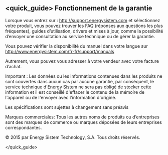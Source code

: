 ## <quick_guide> Fonctionnement de la garantie

Lorsque vous entrez sur : http://support.energysistem.com et sélectionnez votre produit, vous pouvez trouver les FAQ (réponses aux questions les plus fréquentes), guides d’utilisation, drivers et mises à jour, comme la possibilité d’envoyer une consultation au service technique ou de gérer la garantie. 

Vous pouvez vérifier la disponibilité du manuel dans votre langue sur http://www.energysistem.com/fr-fr/support/manuals

Autrement, vous pouvez vous adresser à votre vendeur avec votre facture d’achat. 

Important : Les données ou les informations contenues dans les produits ne sont couvertes dans aucun cas par aucune garantie, par conséquent, le service technique d'Energy Sistem ne sera pas obligé de stocker cette information et il est conseillé d'effacer le contenu de la mémoire de l'appareil ou de l'envoyer avec l'information d'origine.

Les spécifications sont sujettes à changement sans préavis

Marques commerciales: Tous les autres noms de produits ou d’entreprises sont des marques de commerce ou marques déposées de leurs entreprises correspondantes.

© 2015 par Energy Sistem Technology, S.A. Tous droits réservés.

</quick_guide>
